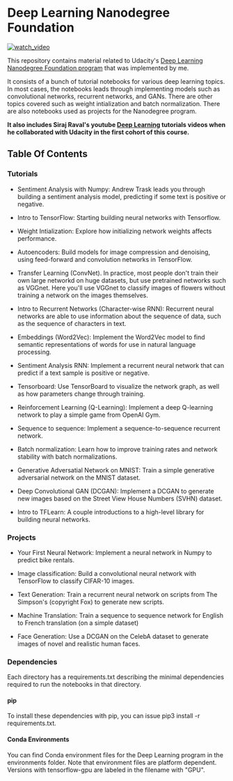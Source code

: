 # Deep Learning Nanodegree Foundation
[![watch_video](https://d2mxuefqeaa7sj.cloudfront.net/s_D16C37C27D7DCCF16E416DD259155C3A4612061618EE343DACE65282E93C5FF3_1551803331348_Screenshot+2019-03-05+at+17.28.16.png)](https://www.youtube.com/watch?v=JSulOaFMJPI)

This repository contains material related to Udacity's [Deep Learning Nanodegree Foundation program](https://www.udacity.com/course/deep-learning-nanodegree--nd101) that was implemented by me. 

It consists of a bunch of tutorial notebooks for various deep learning topics. In most cases, the notebooks leads through implementing models such as convolutional networks, recurrent networks, and GANs. There are other topics covered such as weight intialization and batch normalization. There are also notebooks used as projects for the Nanodegree program. 

**It also includes Siraj Raval's youtube [Deep Learning](https://www.youtube.com/watch?v=vOppzHpvTiQ&list=PL2-dafEMk2A7YdKv4XfKpfbTH5z6rEEj3) tutorials videos when he collaborated with Udacity in the first cohort of this course.**

## Table Of Contents

### Tutorials

* Sentiment Analysis with Numpy: Andrew Trask leads you through building a sentiment analysis model, predicting if some text is positive or negative.

* Intro to TensorFlow: Starting building neural networks with Tensorflow.

* Weight Intialization: Explore how initializing network weights affects performance.

* Autoencoders: Build models for image compression and denoising, using feed-forward and convolution networks in TensorFlow.

* Transfer Learning (ConvNet). In practice, most people don't train their own large networkd on huge datasets, but use pretrained networks such as VGGnet. Here you'll use VGGnet to classify images of flowers without training a network on the images themselves.

* Intro to Recurrent Networks (Character-wise RNN): Recurrent neural networks are able to use information about the sequence of data, such as the sequence of characters in text.

* Embeddings (Word2Vec): Implement the Word2Vec model to find semantic representations of words for use in natural language processing.

* Sentiment Analysis RNN: Implement a recurrent neural network that can predict if a text sample is positive or negative.

* Tensorboard: Use TensorBoard to visualize the network graph, as well as how parameters change through training.

* Reinforcement Learning (Q-Learning): Implement a deep Q-learning network to play a simple game from OpenAI Gym.

* Sequence to sequence: Implement a sequence-to-sequence recurrent network.

* Batch normalization: Learn how to improve training rates and network stability with batch normalizations.

* Generative Adversatial Network on MNIST: Train a simple generative adversarial network on the MNIST dataset.

* Deep Convolutional GAN (DCGAN): Implement a DCGAN to generate new images based on the Street View House Numbers (SVHN) dataset.

* Intro to TFLearn: A couple introductions to a high-level library for building neural networks.

### Projects

* Your First Neural Network: Implement a neural network in Numpy to predict bike rentals.

* Image classification: Build a convolutional neural network with TensorFlow to classify CIFAR-10 images.

* Text Generation: Train a recurrent neural network on scripts from The Simpson's (copyright Fox) to generate new scripts.

* Machine Translation: Train a sequence to sequence network for English to French translation (on a simple dataset)

* Face Generation: Use a DCGAN on the CelebA dataset to generate images of novel and realistic human faces.

### Dependencies

Each directory has a requirements.txt describing the minimal dependencies required to run the notebooks in that directory.

#### pip
To install these dependencies with pip, you can issue pip3 install -r requirements.txt.

#### Conda Environments
You can find Conda environment files for the Deep Learning program in the environments folder. Note that environment files are platform dependent. Versions with tensorflow-gpu are labeled in the filename with "GPU".

